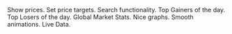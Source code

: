 Show prices.
Set price targets.
Search functionality.
Top Gainers of the day.
Top Losers of the day.
Global Market Stats.
Nice graphs.
Smooth animations.
Live Data.
